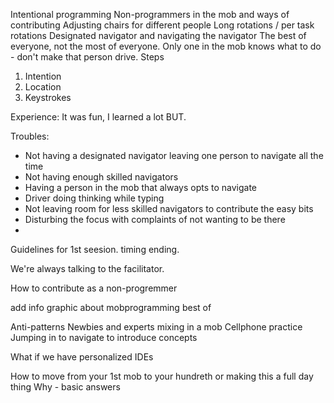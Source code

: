 Intentional programming
Non-programmers in the mob and ways of contributing
Adjusting chairs for different people
Long rotations / per task rotations
Designated navigator and navigating the navigator
The best of everyone, not the most of everyone.
Only one in the mob knows what to do - don't make that person drive.
Steps
1. Intention
2. Location
3. Keystrokes

Experience: It was fun, I learned a lot BUT.

Troubles:
  * Not having a designated navigator leaving one person to navigate all the time
  * Not having enough skilled navigators
  * Having a person in the mob that always opts to navigate
  * Driver doing thinking while typing
  * Not leaving room for less skilled navigators to contribute the easy bits
  * Disturbing the focus with complaints of not wanting to be there
  *


Guidelines for 1st seesion. timing ending.

We're always talking to the facilitator.

How to contribute as a non-progremmer

add info graphic about mobprogramming best of


Anti-patterns
Newbies and experts mixing in a mob
Cellphone practice
Jumping in to navigate to introduce concepts

What if we have personalized IDEs


How to move from your 1st mob to your hundreth or making this a full day thing
Why - basic answers 
